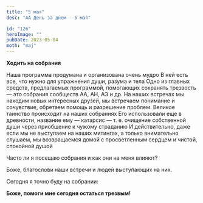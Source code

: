 ```yaml
---
title: "5 мая"
desc: "АА День за днем - 5 мая"

id: "126"
heroImage: ""
pubDate: 2023-05-04
moth: "maj"
---
```


**Ходить на собрания**

Наша программа продумана и организована очень мудро В ней есть все, что нужно
для упражнения души, разума и тела Одно из главных средств, предлагаемых
программой, помогающих сохранять трезвость — это собрания сообществ АА, АН, АЭ
и др. На наших встречах мы находим новых интересных друзей, мы встречаем
понимание и сочувствие, обретаем помощь и разрешение проблем. Великое таинство
происходит на наших собраниях Его использовали еще в древности, название ему —
катарсис — т. е. очищение собственной души через приобщение к чужому страданию
И действительно, даже если мы не выступаем на наших митингах, а только
внимательно слушаем, мы возвращаемся домой с просветленным сердцем и чистой,
спокойной душой

Часто ли я посещаю собрания и как они на меня влияют?

Боже, благослови наши встречи и людей выступающих на них.

Сегодня я точно буду на собрании:

**Боже, помоги мне сегодня остаться трезвым!**
